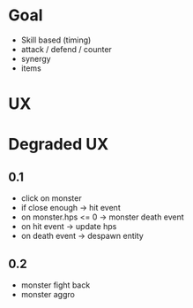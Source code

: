 # Goal
- Skill based (timing)
- attack / defend / counter
- synergy
- items

# UX

# Degraded UX
## 0.1
- click on monster
- if close enough -> hit event
- on monster.hps <= 0 -> monster death event
- on hit event -> update hps
- on death event -> despawn entity

## 0.2
- monster fight back
- monster aggro